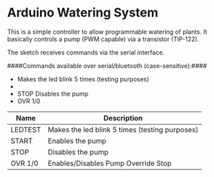 
# Arduino Watering System #
This is a simple controller to allow programmable watering of plants. It basically controls a pump (PWM capable) via a transistor (TIP-122). 

The sketch receives commands via the serial interface.

####Commands available over serial/bluetooth (case-sensitive):####
*  Makes the led blink 5 times (testing purposes)
* 		
* STOP		Disables the pump
* OVR 1/0	


| Name | Description          |
| ------------- | ----------- |
| LEDTEST     | Makes the led blink 5 times (testing purposes)|
| START   | Enables the pump    |
| STOP  | Disables the pump    |
| OVR 1/0   | Enables/Disables Pump Override Stop   |
